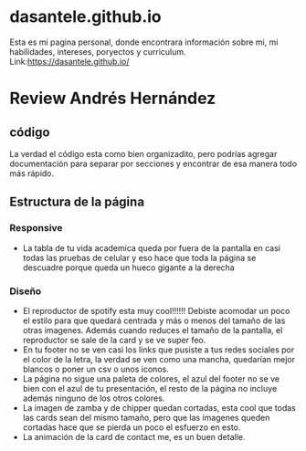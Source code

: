 # dasantele.github.io
Esta es mi pagina personal, donde encontrara información sobre mi, mi habilidades, intereses, poryectos y curriculum. 
Link:https://dasantele.github.io/

# Review Andrés Hernández

## código
La verdad el código esta como bien organizadito, pero podrías agregar documentación para separar por secciones y encontrar de esa manera todo más rápido.

## Estructura de la página
### Responsive
* La tabla de tu vida academica queda por fuera de la pantalla en casi todas las pruebas de celular y eso hace que toda la página se descuadre porque queda un hueco gigante a la derecha

### Diseño
* El reproductor de spotify esta muy cool!!!!!! Debiste acomodar un poco el estilo para que quedará centrada y más o menos del tamaño de las otras imagenes. Además cuando reduces el tamaño de la pantalla, el reproductor se sale de la card y se ve super feo.
* En tu footer no se ven casi los links que pusiste a tus redes sociales por el color de la letra, la verdad se ven como una mancha, quedarían mejor blancos o poner un csv o unos iconos.
* La página no sigue una paleta de colores, el azul del footer no se ve bien con el azul de tu presentación, el resto de la página no incluye además ninguno de los otros colores.
* La imagen de zamba y de chipper quedan cortadas, esta cool que todas las cards sean del mismo tamaño, pero que las imagenes queden cortadas hace que se pierda un poco el esfuerzo en esto.
* La animación de la card de contact me, es un buen detalle.